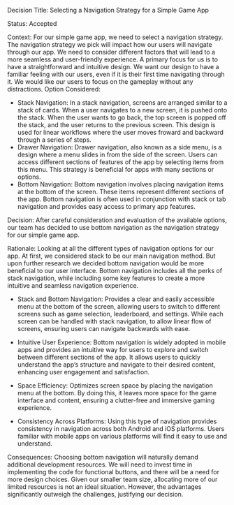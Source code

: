 Decision Title:
Selecting a Navigation Strategy for a Simple Game App

Status:
Accepted

Context: 
For our simple game app, we need to select a navigation strategy. The navigation strategy we pick will impact how our users will navigate through our app. We need to consider different factors that will lead to a more seamless and user-friendly experience. A primary focus for us is to have a straightforward and intuitive design. We want our design to have a familiar feeling with our users, even if it is their first time navigating through it. We would like our users to focus on the gameplay without any distractions.
Option Considered:
- Stack Navigation:
In a stack navigation, screens are arranged similar to a stack of cards. When a user navigates to a new screen, it is pushed onto the stack. When the user wants to go back, the top screen is popped off the stack, and the user returns to the previous screen. This design is used for linear workflows where the user moves froward and backward through a series of steps.
- Drawer Navigation:
Drawer navigation, also known as a side menu, is a design where a menu slides in from the side of the screen. Users can access different sections of features of the app by selecting items from this menu. This strategy is beneficial for apps with many sections or options.
- Bottom Navigation:
Bottom navigation involves placing navigation items at the bottom of the screen. These items represent different sections of the app. Bottom navigation is often used in conjunction with stack or tab navigation and provides easy access to primary app features.

Decision:
After careful consideration and evaluation of the available options, our team has decided to use bottom navigation as the navigation strategy for our simple game app.

Rationale:
Looking at all the different types of navigation options for our app. At first, we considered stack to be our main navigation method. But upon further research we decided bottom navigation would be more beneficial to our user interface. Bottom navigation includes all the perks of stack navigation, while including some key features to create a more intuitive and seamless navigation experience.
- Stack and Bottom Navigation:
Provides a clear and easily accessible menu at the bottom of the screen, allowing users to switch to different screens such as game selection, leaderboard, and settings. While each screen can be handled with stack navigation, to allow linear flow of screens, ensuring users can navigate backwards with ease.

- Intuitive User Experience:
Bottom navigation is widely adopted in mobile apps and provides an intuitive way for users to explore and switch between different sections of the app. It allows users to quickly understand the app’s structure and navigate to their desired content, enhancing user engagement and satisfaction.

- Space Efficiency:
Optimizes screen space by placing the navigation menu at the bottom. By doing this, it leaves more space for the game interface and content, ensuring a clutter-free and immersive gaming experience.

- Consistency Across Platforms:
Using this type of navigation provides consistency in navigation across both Android and iOS platforms. Users familiar with mobile apps on various platforms will find it easy to use and understand.

Consequences:
Choosing bottom navigation will naturally demand additional development resources. We will need to invest time in implementing the code for functional buttons, and there will be a need for more design choices. Given our smaller team size, allocating more of our limited resources is not an ideal situation. However, the advantages significantly outweigh the challenges, justifying our decision.

